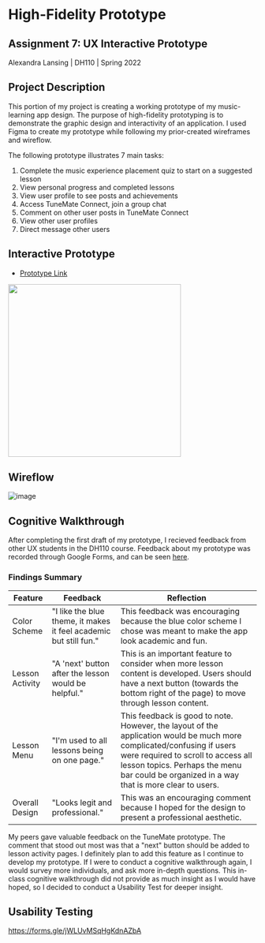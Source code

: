 # High-Fidelity Prototype

## Assignment 7: UX Interactive Prototype
Alexandra Lansing | DH110 | Spring 2022

## Project Description
This portion of my project is creating a working prototype of my music-learning app design. The purpose of high-fidelity prototyping is to demonstrate the graphic design and interactivity of an application. I used Figma to create my prototype while following my prior-created wireframes and wireflow. 

The following prototype illustrates 7 main tasks:
1. Complete the music experience placement quiz to start on a suggested lesson
2. View personal progress and completed lessons
3. View user profile to see posts and achievements
4. Access TuneMate Connect, join a group chat
5. Comment on other user posts in TuneMate Connect
6. View other user profiles
7. Direct message other users

## Interactive Prototype

   - [Prototype Link](https://www.figma.com/proto/mTNDVQ6mx5xMnPFgbBonm6/Interactive-Prototype?node-id=2%3A99&scaling=scale-down&page-id=0%3A1&starting-point-node-id=2%3A99)

<a href="https://www.figma.com/proto/mTNDVQ6mx5xMnPFgbBonm6/Interactive-Prototype?node-id=2%3A99&scaling=scale-down&page-id=0%3A1&starting-point-node-id=2%3A99">
  <img src="https://user-images.githubusercontent.com/61765607/169178796-ed5b3065-06f8-423b-a935-38b375ee093c.png" height="350px"/>
</a>

## Wireflow
![image](https://user-images.githubusercontent.com/61765607/169180567-50b7e33d-6e61-4392-9bac-89d639b1df4e.png)


## Cognitive Walkthrough
After completing the first draft of my prototype, I recieved feedback from other UX students in the DH110 course. Feedback about my prototype was recorded through Google Forms, and can be seen [here](https://docs.google.com/document/d/1De325Z9QuXnAkKbLBi8ejk8dKOU9v8-tDfxbD_bGsUg/edit?usp=sharing).

### Findings Summary
| Feature | Feedback | Reflection |
|---|---|---|
| Color Scheme | "I like the blue theme, it makes it feel academic but still fun." | This feedback was encouraging because the blue color scheme I chose was meant to make the app look academic and fun. |
| Lesson Activity | "A 'next' button after the lesson would be helpful." | This is an important feature to consider when more lesson content is developed. Users should have a next button (towards the bottom right of the page) to move through lesson content.  |
| Lesson Menu | "I'm used to all lessons being on one page." | This feedback is good to note. However, the layout of the application would be much more complicated/confusing if users were required to scroll to access all lesson topics. Perhaps the menu bar could be organized in a way that is more clear to users. |
| Overall Design | "Looks legit and professional." | This was an encouraging comment because I hoped for the design to present a professional aesthetic. |

My peers gave valuable feedback on the TuneMate prototype. The comment that stood out most was that a "next" button should be added to lesson activity pages. I definitely plan to add this feature as I continue to develop my prototype. If I were to conduct a cognitive walkthrough again, I would survey more individuals, and ask more in-depth questions. This in-class cognitive walkthrough did not provide as much insight as I would have hoped, so I decided to conduct a Usability Test for deeper insight.

## Usability Testing
https://forms.gle/jWLUvMSqHgKdnAZbA
